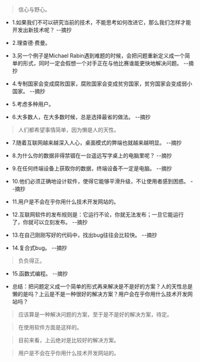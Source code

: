 >信心与野心。

- 1.如果我们不可以研究当前的技术，不能思考如何改进它，那么我们怎样才能开发出新技术呢？ --摘抄

- 2.理查德·费曼。

- 3.另一个例子是Michael Rabin遇到难题的时候，会把问题重新定义成一个简单的形式，同时一定会假想一个对手正在与他比赛谁能更快地解决问题。 --摘抄

- 4.专制国家会变成腐败国家，腐败国家会变成贫穷国家，贫穷国家会变成弱小国家。 --摘抄

- 5.考虑多种用户。

- 6.大多数人，在大多数时候，总是选择最省的做法。 --摘抄

>人们都希望事情简单，因为懒是人的天性。

- 7.随着互联网越来越深入人心，桌面模式的弊端也就越来越明显。 --摘抄

- 8.为什么你的数据非得禁锢在一台遥远写字桌上的电脑里呢？ --摘抄

- 9.在任何终端设备上获取你的数据，终端设备不一定是电脑。 --摘抄

- 10.他们必须正确地设计软件，使得它能够平滑升级，不让使用者感到困惑。 --摘抄

- 11.用户是不会在乎你用什么技术开发网站的。

- 12.互联网软件的发布规则是：它运行不论，你就无法发布；一旦它能运行了，你就可以立刻发布。 --摘抄

- 13.在自己刚刚写好的代码中，找出bug往往会比较快。 --摘抄

- 14.复合式bug。 --摘抄

>负负得正。

- 15.函数式编程。 --摘抄

- 总结：把问题定义成一个简单的形式再来解决是不是好的方案？人的天性总是懒的是吗？上云是不是一种很好的解决方案？用户会在乎你用什么技术开发网站吗？

>应该算是一种解决问题的方案，至于是不是好的解决方案，待定。

>在使用软件方面是这样的。

>目前来看，上云绝对是比较好的解决方案。

>用户是不会在乎你用什么技术开发网站的。
